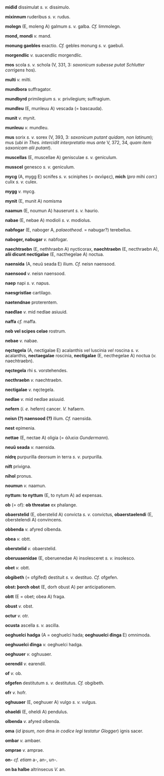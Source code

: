 **miđiđ** dissimulat *s. v.* dissimulo.

**mixinnum** ruderibus *s. v.* rudus.

**molegn** (E, moleng A) galmum *s. v.* galba. *Cf.* limmolegn.

**mond, mondi** *v.* mand.

**monung gaebles** exactio. *Cf.* gebles monung *s. v.* gaebuli.

**morgendlic** *v.* suacendlic morgendlic.

**mos** scola *s. v.* schola (V, 331, 3: *saxonicum subesse putat
Schlutter corrigens* hos).

**multi** *v.* milti.

**mundbora** suffragator.

**mundbyrd** primilegium *s. v.* privilegium; suffragium.

**mundleu** (E, munleuu A) vescada (= bascauda).

**munit** *v.* mynit.

**munleuu** *v.* mundleu.

**mus** sorix *s. v.* sorex (V, 393, 3: *saxonicum putant quidam, non
latinum*); mus (*ubi in Thes. intercidit interpretatio* mus *ante* V,
372, 34, *quam item saxonicam alii putant*).

**muscellas** (E, muscellae A) genisculae *s. v.* geniculum.

**musscel** genesco *s. v.* geniculum.

**mycg** (A, mygg E) scnifes *s. v.* sciniphes (= σκνῖφες), **mich**
(*pro* mihi *corr.*) culix *s. v.* culex.

**mygg** *v.* mycg.

**mynit** (E, munit A) nomisma

**naamun** (E, noumun A) hauserunt *s. v.* haurio.

**nabae** (E, nebae A) modioli *s. v.* modiolus.

**nabfogar** (E, naboger A, *palaeotheod.* = nabugar?) terebellus.

**naboger, nabugar** *v.* nabfogar.

**naechtraebn** (E, nethhraebn A) nycticorax, **naechtraebn** (E,
necthraebn A), **alii dicunt nectigalae** (E, nacthegelae A) noctua.

**naensida** (A, neuũ seada E) ilium. *Cf.* neisn naensood.

**naensood** *v.* neisn naensood.

**naep** napi *s. v.* napus.

**naesgristlae** cartilago.

**naetendnae** proterentem.

**naeđlae** *v.* mid nedlae asiuuid.

**naffa** *cf.* maffa.

**neb vel scipes celae** rostrum.

**nebae** *v.* nabae.

**nęctęgela** (A, nectigalae E) acalanthis *vel* luscinia *vel* roscina
*s. v.* acalanthis, **nectaegalae** roscinia, **nectigalae** (E,
necthegelae A) noctua (*v.* naechtraebn).

**nęctegela** rhi s. vorstehendes.

**necthraebn** *v.* naechtraebn.

**nectigalae** *v.* nęctegela.

**nedlae** *v.* mid nedlae asiuuid.

**nefern** (*i. e.* hefern) cancer. *V.* hafaern.

**neisn (?) naensood (?)** ilium. *Cf.* naensida.

**nest** epimenia.

**nettae** (E, nectae A) oligia (= ἁλιεία *Gundermann*).

**neuũ seada** *v.* naensida.

**nidrę** purpurilla deorsum in terra *s. v.* purpurilla.

**nift** privigna.

**nihol** pronus.

**noumun** *v.* naamun.

**nyttum: to nyttum** (E, to nytum A) ad expensas.

**ob** (= of): **ob threatae** ex phalange.

**obaerstelid** (E, oberstelid A) convicta *s. v.* convictus,
**obaerstaelendi** (E, oberstelendi A) convincens.

**obbenda** *v.* afyred olbenda.

**obea** *v.* obtt.

**oberstelid** *v.* obaerstelid.

**oberuuaenidae** (E, oberuenedae A) insolesceret *s. v.* insolesco.

**obet** *v.* obtt.

**obgibeth** (= ofgifeđ) destituit *s. v.* destituo. *Cf.* ofgefen.

**obst: þorch obst** (E, dorh obust A) per anticipationem.

**obtt** (E = obet; obea A) fraga.

**obust** *v.* obst.

**octur** *v.* otr.

**ocusta** ascella *s. v.* ascilla.

**oeghuelci hadga** (A = oeghuelci hada; **oeghuuelci đinga** E)
omnimoda.

**oeghuuelci đinga** *v.* oeghuelci hadga.

**oeghuuer** *v.* oghuuaer.

**oerendil** *v.* earendil.

**of** *v.* ob.

**ofgefen** destitutum *s. v.* destitutus. *Cf.* obgibeth.

**ofr** *v.* hofr.

**oghuuaer** (E, oeghuuer A) vulgo *s. v.* vulgus.

**ohaeldi** (E, oheldi A) pendulus.

**olbenda** *v.* afyred olbenda.

**oma** (*id ipsum, non* dma *in codice legi testatur Glogger*) ignis
sacer.

**ombar** *v.* ambaer.

**omprae** *v.* amprae.

**on-** *cf. etiam* a-, an-, un-.

**on ba halbe** altrinsecus *V.* an.
